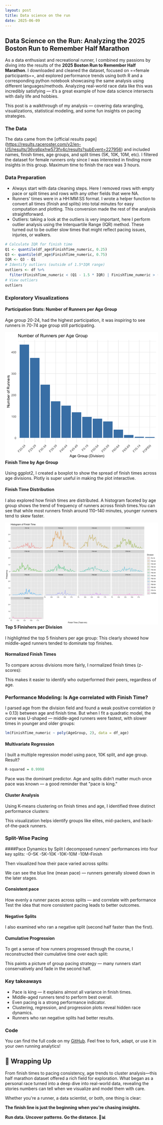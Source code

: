 ```yaml
---
layout: post
title: Data science on the run 
date: 2025-06-09
---
```


## Data Science on the Run: Analyzing the 2025 Boston Run to Remember Half Marathon

As a data enthusiast and recreational runner, I combined my passions by diving into the results of the **2025 Boston Run to Remember Half Marathon**. I downloaded and cleaned the dataset, focused on ==female participants==, and explored performance trends using both R and a corresponding python notebook showcasing the same analysis using different languages/methods. Analyzing real-world race data like this was incredibly satisfying — it’s a great example of how data science intersects with daily life and hobbies.

This post is a walkthrough of my analysis — covering data wrangling, visualizations, statistical modeling, and some fun insights on pacing strategies.

### The Data
The data came from the [official results page] (https://results.raceroster.com/v2/en-US/results/36vs6pxhw573fv4c/results?subEvent=227956) and included names, finish times, age groups, and split times (5K, 10K, 10M, etc). I filtered the dataset for female runners only since I was interested in finding more insights in this group. Maximum time to finish the race was 3 hours. 

### Data Preparation
- Always start with data cleaning steps. Here I removed rows with empty pace or split times and rows with any other fields that were NA.
- Runners' times were in a HH:MM:SS format. I wrote a helper function to convert all times (finish and splits) into total minutes for easy computation and plotting. This conversion made the rest of the analysis straightforward.
- Outliers: taking a look at the outliers is very important, here I perform outlier analysis using the Interquartile Range (IQR) method. These turned out to be outlier slow times that might reflect pacing issues, injuries, or walkers. 
```r
# Calculate IQR for finish time
Q1 <- quantile(df_age$FinishTime_numeric, 0.25)
Q3 <- quantile(df_age$FinishTime_numeric, 0.75)
IQR <- Q3 - Q1
# Identify outliers (outside of 1.5*IQR range)
outliers <- df %>%
  filter(FinishTime_numeric < (Q1 - 1.5 * IQR) | FinishTime_numeric > (Q3 + 1.5 * IQR))
# View outliers
outliers
```

### Exploratory Visualizations

#### Participation Stats: Number of Runners per Age Group
Age group 20-24, had the highest participation, it was inspiring to see runners in 70-74 age group still participating.

<img align="left" src="/img/marathon/Num_runners_per_age_grp.png">

#### Finish Time by Age Group
Using ggplot2, I created a boxplot to show the spread of finish times across age divisions.
Plotly is super useful in making the plot interactive. 

#### Finish Time Distribution
I also explored how finish times are distributed. A histogram faceted by age group shows the trend of frequency of runners across finish times.You can see that while most runners finish around 110–140 minutes, younger runners tend to skew faster. 

<img align="left" src="/img/marathon/Histogram_Finish_times.png">

#### Top 5 Finishers per Division
I highlighted the top 5 finishers per age group:
This clearly showed how middle-aged runners tended to dominate top finishes.

#### Normalized Finish Times
To compare across divisions more fairly, I normalized finish times (z-scores):


This makes it easier to identify who outperformed their peers, regardless of age.


### Performance Modeling: Is Age correlated with Finish Time?
I parsed age from the division field and found a weak positive correlation (r ≈ 0.13) between age and finish time.
But when I fit a quadratic model, the curve was U-shaped — middle-aged runners were fastest, with slower times in younger and older groups:
```r
lm(FinishTime_numeric ~ poly(AgeGroup, 2), data = df_age)

```
#### Multivariate Regression
I built a multiple regression model using pace, 10K split, and age group. Result?
```r
R-squared = 0.9998

```
Pace was the dominant predictor. Age and splits didn’t matter much once pace was known — a good reminder that "pace is king."

#### Cluster Analysis
Using K-means clustering on finish times and age, I identified three distinct performance clusters:

This visualization helps identify groups like elites, mid-packers, and back-of-the-pack runners.

### Split-Wise Pacing
####Pace Dynamics by Split
I decomposed runners’ performances into four key splits:
-0–5K
-5K–10K
-10K–10M
-10M–Finish

Then visualized how their pace varied across splits:


We can see the blue line (mean pace) — runners generally slowed down in the later stages.

#### Consistent pace
How evenly a runner paces across splits — and correlate with performance
Test the idea that more consistent pacing leads to better outcomes.

#### Negative Splits
I also examined who ran a negative split (second half faster than the first). 

#### Cumulative Progression
To get a sense of how runners progressed through the course, I reconstructed their cumulative time over each split:


This paints a picture of group pacing strategy — many runners start conservatively and fade in the second half.

### Key takeaways

- Pace is king — it explains almost all variance in finish times.
- Middle-aged runners tend to perform best overall.
- Even pacing is a strong performance indicator.
- Clustering, regression, and progression plots reveal hidden race dynamics.
- Runners who ran negative splits had better results.

### Code
You can find the full code on my [GitHub](). Feel free to fork, adapt, or use it in your own running analytics!

## 🏁 Wrapping Up

From finish times to pacing consistency, age trends to cluster analysis—this half marathon dataset offered a rich field for exploration. What began as a personal race turned into a deep dive into real-world data, revealing the stories numbers can tell when we visualize and model them with care.

Whether you're a runner, a data scientist, or both, one thing is clear:

**The finish line is just the beginning when you're chasing insights.**

**Run data. Uncover patterns. Go the distance. 🏃📊**

